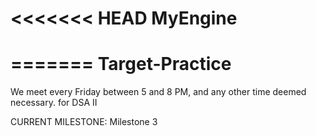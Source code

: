 <<<<<<< HEAD
MyEngine
========
=======
Target-Practice
===============
We meet every Friday between 5 and 8 PM, and any other time deemed necessary.
for DSA II

CURRENT MILESTONE: Milestone 3
